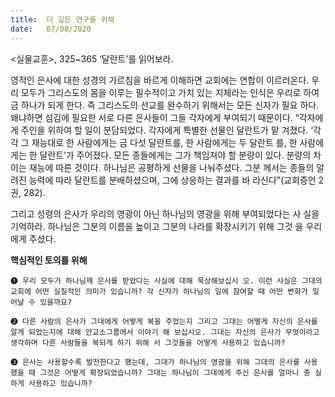 ```yaml
---
title:  더 깊은 연구를 위해
date:   07/08/2020
---
```


<실물교훈>, 325~365 ‘달란트’를 읽어보라.

영적인 은사에 대한 성경의 가르침을 바르게 이해하면 교회에는 연합이 이르러온다. 우리 모두가 그리스도의 몸을 이루는 필수적이고 가치 있는 지체라는 인식은 우리로 하여금 하나가 되게 한다. 즉 그리스도의 선교를 완수하기 위해서는 모든 신자가 필요 하다. 왜냐하면 섬김에 필요한 서로 다른 은사들이 그들 각자에게 부여되기 때문이다. “각자에게 주인을 위하여 할 일이 분담되었다. 각자에게 특별한 선물인 달란트가 맡 겨졌다. ‘각각 그 재능대로 한 사람에게는 금 다섯 달란트를, 한 사람에게는 두 달란트 를, 한 사람에게는 한 달란트’가 주어졌다. 모든 종들에게는 그가 책임져야 할 분량이 있다. 분량의 차이는 재능에 따른 것이다. 하나님은 공평하게 선물을 나눠주셨다. 그분 께서는 종들의 알려진 능력에 따라 달란트를 분배하셨으며, 그에 상응하는 결과를 바 라신다”(교회증언 2권, 282).

그리고 성령의 은사가 우리의 영광이 아닌 하나님의 영광을 위해 부여되었다는 사 실을 기억하라. 하나님은 그분의 이름을 높이고 그분의 나라를 확장시키기 위해 그것 을 우리에게 주셨다.

**핵심적인 토의를 위해**

`➊ 우리 모두가 하나님께 은사를 받았다는 사실에 대해 묵상해보십시 오. 이런 사실은 그대의 교회에 어떤 실질적인 의미가 있습니까? 각 신자가 하나님의 일에 참여할 때 어떤 변화가 일어날 수 있을까요?`

`➋ 다른 사람의 은사가 그대에게 어떻게 복을 주었는지 그리고 그대는 어떻게 자신의 은사를 알게 되었는지에 대해 안교소그룹에서 이야기 해 보십시오. 그대는 자신의 은사가 무엇이라고 생각하며 다른 사람들을 복되게 하기 위해 서 그것들을 어떻게 사용하고 있습니까?`

`➌ 은사는 사용할수록 발전한다고 했는데, 그대가 하나님의 영광을 위해 그대의 은사를 사용 했을 때 그것은 어떻게 확장되었습니까? 그대는 하나님이 그대에게 주신 은사를 얼마나 충 실하게 사용하고 있습니까?`